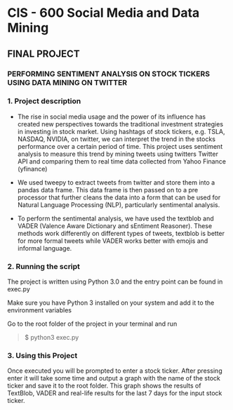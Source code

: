 # CIS - 600 Social Media and Data Mining
## **FINAL PROJECT**
### **PERFORMING SENTIMENT ANALYSIS ON STOCK TICKERS USING DATA MINING ON TWITTER**

### 1. Project description
- The rise in social media usage and the power of its influence has created new perspectives towards the traditional investment strategies in investing in stock market. Using hashtags of stock tickers, e.g. TSLA, NASDAQ, NVIDIA, on twitter, we can interpret the trend in the stocks performance over a certain period of time. This project uses sentiment analysis to measure this trend by mining tweets using twitters Twitter API and comparing them to real time data collected from Yahoo Finance (yfinance)

- We used tweepy to extract tweets from twitter and store them into a pandas data frame. This data frame is then passed on to a pre processor that further cleans the data into a form that can be used for Natural Language Processing (NLP), particularly sentimental analysis. 

- To perform the sentimental analysis, we have used the textblob and VADER (Valence Aware Dictionary and sEntiment Reasoner). These methods work differently on different types of tweets, textblob is better for more formal tweets while VADER works better with emojis and informal language. 

### 2. Running the script

The project is written using Python 3.0 and the entry point can be found in exec.py

Make sure you have Python 3 installed on your system and add it to the environment variables

Go to the root folder of the project in your terminal and run

> $ python3 exec.py

### 3. Using this Project

Once executed you will be prompted to enter a stock ticker. After pressing enter it will take some time and output a graph with the name of the stock ticker and save it to the root folder. This graph shows the results of TextBlob, VADER and real-life results for the last 7 days for the input stock ticker.
